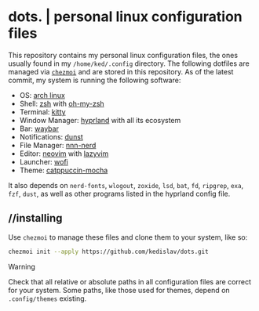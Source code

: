 # dots. | personal linux configuration files

This repository contains my personal linux configuration files, the ones usually found in my `/home/ked/.config` directory. The following dotfiles are managed via [`chezmoi`](https://www.chezmoi.io/quick-start) and are stored in this repository. As of the latest commit, my system is running the following software:

- OS: [arch linux](https://archlinux.org/)
- Shell: [zsh](https://www.zsh.org/) with [oh-my-zsh](https://ohmyz.sh/)
- Terminal: [kitty](https://sw.kovidgoyal.net/kitty/)
- Window Manager: [hyprland](https://hyprland.org/) with all its ecosystem
- Bar: [waybar](https://github.com/Alexays/Waybar)
- Notifications: [dunst](https://dunst-project.org/)
- File Manager: [nnn-nerd](https://github.com/jarun/nnn)
- Editor: [neovim](https://neovim.io/) with [lazyvim](https://www.lazyvim.org/)
- Launcher: [wofi](https://hg.sr.ht/~scoopta/wofi)
- Theme: [catppuccin-mocha](https://github.com/catppuccin/catppuccin)

It also depends on `nerd-fonts`, `wlogout`, `zoxide`, `lsd`, `bat`, `fd`, `ripgrep`, `exa`, `fzf`, `dust`, as well as other programs listed in the hyprland config file.

## //installing

Use `chezmoi` to manage these files and clone them to your system, like so:

```sh
chezmoi init --apply https://github.com/kedislav/dots.git
```

> [!WARNING]
> Check that all relative or absolute paths in all configuration files are correct for your system. Some paths, like those used for themes, depend on `.config/themes` existing.
